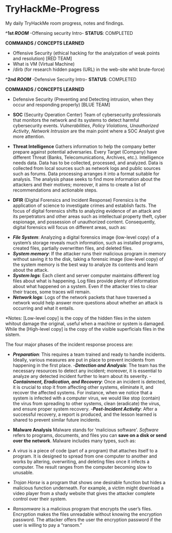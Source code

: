 # TryHackMe-Progress
My daily TryHackMe room progress, notes and findings. 

**^1st *ROOM*** -Offensing security Intro- 
**STATUS**: COMPLETED

**COMMANDS / CONCEPTS LEARNED**
- Offensive Security (ethical hacking for the analyzation of weak points and resolution) [RED TEAM]
- What is VM (Virtual Machine)
- /dirb (for research hidden pages (URL) in the web-site whit brute-force)


**^2nd *ROOM*** -Defensive Security Intro-
**STATUS**: COMPLETED

**COMMANDS / CONCEPTS LEARNED**
- Defensive Security (Preventing and Detecting intrusion, when they occur and responding properly) [BLUE TEAM]
  
- **SOC** (Security Operation Center)
  Team of cybersecurity professionals that monitors the network and its systems to detect harmful cybersecurity events. *Vulnerabilities*, *Policy Violations*, *Unauthorized Activity*, *Network Intrusion* are the main point where a SOC Analyst give more attention.
- **Threat Intelligence**
  Gathers information to help the company better prepare against potential adversaries. Every Target (Company) have different Threat (Banks, Telecomunications, Archives, etc.). Intelligence needs data. Data has to be collected, processed, and analyzed. Data is            collected  from local sources such as network logs and public sources such as forums. Data processing arranges it into a format suitable for analysis. The analysis phase seeks to find more information about the attackers and their motives; moreover, it aims to create   a list of recommendations and actionable steps.

- **DFIR** (Digital Forensics and Incident Response)
  Forensics is the application of science to investigate crimes and establish facts. The focus of digital forensics shifts to analyzing evidence of an attack and its perpetrators and other areas such as intellectual property theft, cyber espionage, and possession of      unauthorized content. Consequently, digital forensics will focus on different areas, such as:
+ **_File System_**: Analyzing a digital forensics image (low-level copy) of a system’s storage reveals much information, such as installed programs, created files, partially overwritten files, and deleted files.
+ **_System memory_**: If the attacker runs their malicious program in memory without saving it to the disk, taking a forensic image (low-level copy) of the system memory is the best way to analyze its contents and learn about the attack.
+ **_System logs_**: Each client and server computer maintains different log files about what is happening. Log files provide plenty of information about what happened on a system. Even if the attacker tries to clear their traces, some traces will remain.
+ **_Network logs_**: Logs of the network packets that have traversed a network would help answer more questions about whether an attack is occurring and what it entails.
  
*Notes: [Low-level copy] is the copy of the hidden files in the sistem whitout damage the original, useful when a machine or system is damaged. While the [High-level copy] is the copy of the visible superficials files in the sistem.

The four major phases of the incident response process are:

- **_Preparation_**: This requires a team trained and ready to handle incidents. Ideally, various measures are put in place to prevent incidents from happening in the first place.
-**_Detection and Analysis_**: The team has the necessary resources to detect any incident; moreover, it is essential to analyze any detected incident further to learn about its severity.
-**_Containment, Eradication, and Recovery_**: Once an incident is detected, it is crucial to stop it from affecting other systems, eliminate it, and recover the affected systems. For instance, when we notice that a system is infected with a computer virus, we would like stop (contain) the virus from spreading to other systems, clean (eradicate) the virus, and ensure proper system recovery.
-**_Post-Incident Activity_**: After a successful recovery, a report is produced, and the lesson learned is shared to prevent similar future incidents.

- **Malware Analysis**
  Malware stands for 'malicious software'. _Software_ refers to programs, documents, and files you can **save on a disk or send over the network**. Malware includes many types, such as:
- A *_virus_* is a piece of code (part of a program) that attaches itself to a program. It is designed to spread from one computer to another and works by altering, overwriting, and deleting files once it infects a computer. The result ranges from the computer becoming slow to unusable.
- *_Trojan Horse_* is a program that shows one desirable function but hides a malicious function underneath. For example, a victim might download a video player from a shady website that gives the attacker complete control over their system.
- *_Ransomware_* is a malicious program that encrypts the user’s files. Encryption makes the files unreadable without knowing the encryption password. The attacker offers the user the encryption password if the user is willing to pay a “ransom.”

